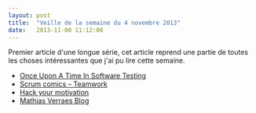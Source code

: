 ```yaml
---
layout: post
title:  "Veille de la semaine du 4 novembre 2013"
date:   2013-11-08 11:12:00
---
```


Premier article d'une longue série, cet article reprend une partie de toutes les choses intéressantes que j'ai pu lire cette semaine.


+ [Once Upon A Time In Software Testing][once_upon_a_time_in_software_testing]
+ [Scrum comics – Teamwork][scrum_comics]
+ [Hack your motivation][hack_your_motivation]
+ [Mathias Verraes Blog][matthias_verreas_blog]



[once_upon_a_time_in_software_testing]: http://williamdurand.fr/ouatist-slides/#/
[scrum_comics]: http://mathieuhetu.com/2013/09/scrum-comics-teamwork/
[hack_your_motivation]: http://www.bemmu.com/hack-your-motivation
[matthias_verreas_blog]: http://verraes.net/#blog
